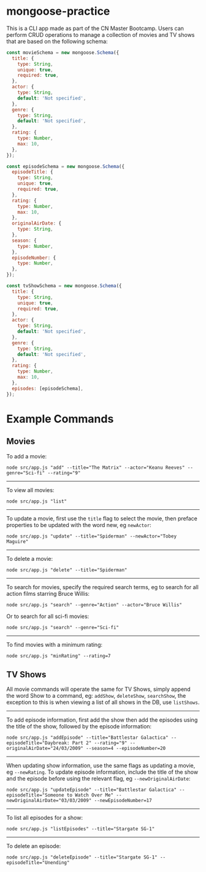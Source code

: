 # mongoose-practice

This is a CLI app made as part of the CN Master Bootcamp. Users can perform CRUD operations to manage a collection of movies and TV shows that are based on the following schema:

```javascript
const movieSchema = new mongoose.Schema({
  title: {
    type: String,
    unique: true,
    required: true,
  },
  actor: {
    type: String,
    default: 'Not specified',
  },
  genre: {
    type: String,
    default: 'Not specified',
  },
  rating: {
    type: Number,
    max: 10,
  },
});
```

```javascript
const episodeSchema = new mongoose.Schema({
  episodeTitle: {
    type: String,
    unique: true,
    required: true,
  },
  rating: {
    type: Number,
    max: 10,
  },
  originalAirDate: {
    type: String,
  },
  season: {
    type: Number,
  },
  episodeNumber: {
    type: Number,
  },
});

const tvShowSchema = new mongoose.Schema({
  title: {
    type: String,
    unique: true,
    required: true,
  },
  actor: {
    type: String,
    default: 'Not specified',
  },
  genre: {
    type: String,
    default: 'Not specified',
  },
  rating: {
    type: Number,
    max: 10,
  },
  episodes: [episodeSchema],
});
```

# Example Commands

## Movies

To add a movie:

`node src/app.js "add" --title="The Matrix" --actor="Keanu Reeves" --genre="Sci-fi" --rating="9"`

---

To view all movies:

`node src/app.js "list"`

---

To update a movie, first use the `title` flag to select the movie, then preface properties to be updated with the word new, eg `newActor`:

`node src/app.js "update" --title="Spiderman" --newActor="Tobey Maguire"`

---

To delete a movie:

`node src/app.js "delete" --title="Spiderman"`

---

To search for movies, specify the required search terms, eg to search for all action films starring Bruce Willis:

`node src/app.js "search" --genre="Action" --actor="Bruce Willis"`

Or to search for all sci-fi movies:

`node src/app.js "search" --genre="Sci-fi"`

---

To find movies with a minimum rating:

`node src/app.js "minRating" --rating=7`

## TV Shows

All movie commands will operate the same for TV Shows, simply append the word Show to a command, eg: `addShow`, `deleteShow`, `searchShow`, the exception to this is when viewing a list of all shows in the DB, use `listShows`.

---

To add episode information, first add the show then add the episodes using the title of the show, followed by the episode information:

`node src/app.js "addEpisode" --title="Battlestar Galactica" --episodeTitle="Daybreak: Part 2" --rating="9" --originalAirDate="24/03/2009" --season=4 --episodeNumber=20`

---

When updating show information, use the same flags as updating a movie, eg `--newRating`. To update episode information, include the title of the show and the episode before using the relevant flag, eg `--newOriginalAirDate`:

`node src/app.js "updateEpisode" --title="Battlestar Galactica" --episodeTitle="Someone to Watch Over Me" --newOriginalAirDate="03/03/2009" --newEpisodeNumber=17`

---

To list all episodes for a show:

`node src/app.js "listEpisodes" --title="Stargate SG-1"`

---

To delete an episode:

`node src/app.js "deleteEpisode" --title="Stargate SG-1" --episodeTitle="Unending"`
